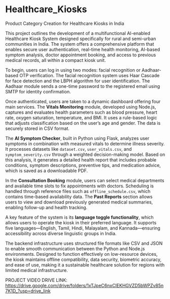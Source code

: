 # Healthcare_Kiosks
Product Category Creation for Healthcare Kiosks in India 

This project outlines the development of a multifunctional AI-enabled Healthcare Kiosk System designed specifically for rural and semi-urban communities in India. The system offers a comprehensive platform that enables secure user authentication, real-time health monitoring, AI-based symptom analysis, doctor appointment booking, and access to previous medical records, all within a compact kiosk unit.

To begin, users can log in using two modes: facial recognition or Aadhaar-based OTP verification. The facial recognition system uses Haar Cascade for face detection and the LBPH algorithm for user identification. The Aadhaar module sends a one-time password to the registered email using SMTP for identity confirmation.

Once authenticated, users are taken to a dynamic dashboard offering four main services. The **Vitals Monitoring** module, developed using Node.js, captures and evaluates health parameters such as blood pressure, heart rate, oxygen saturation, temperature, and BMI. It uses a rule-based logic that adjusts classification based on the user’s age and gender. The data is securely stored in CSV format.

The **AI Symptom Checker**, built in Python using Flask, analyzes user symptoms in combination with measured vitals to determine illness severity. It processes datasets like `dataset.csv`, `user_vitals.csv`, and `symptom_severity.csv` through a weighted decision-making model. Based on this analysis, it generates a detailed health report that includes probable conditions, symptom descriptions, preventive tips, and medication advice, which is saved as a downloadable PDF.

In the **Consultation Booking** module, users can select medical departments and available time slots to fix appointments with doctors. Scheduling is handled through reference files such as `offline_schedule.csv`, which contains time-based availability data. The **Past Reports** section allows users to view and download previously generated medical summaries, enabling follow-up and health tracking.

A key feature of the system is its **language toggle functionality**, which allows users to operate the kiosk in their preferred language. It supports five languages—English, Tamil, Hindi, Malayalam, and Kannada—ensuring accessibility across diverse linguistic groups in India.

The backend infrastructure uses structured file formats like CSV and JSON to enable smooth communication between the Python and Node.js environments. Designed to function effectively on low-resource devices, the kiosk maintains offline compatibility, data security, biometric accuracy, and ease of use, making it a sustainable healthcare solution for regions with limited medical infrastructure.

PROJECT VIDEO DRIVE LINK:
https://drive.google.com/drive/folders/1xTJpeC6nxCIEKHGVZD5bWPZv85n7K1D_?usp=drive_link


